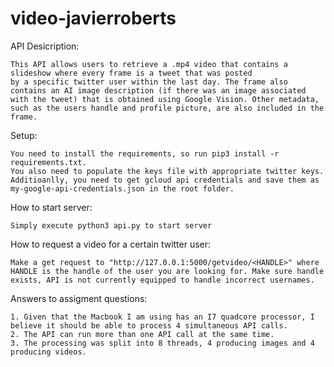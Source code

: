 # video-javierroberts

API Desicription:

    This API allows users to retrieve a .mp4 video that contains a slideshow where every frame is a tweet that was posted
    by a specific twitter user within the last day. The frame also contains an AI image description (if there was an image associated with the tweet) that is obtained using Google Vision. Other metadata, such as the users handle and profile picture, are also included in the frame.

Setup:

    You need to install the requirements, so run pip3 install -r requirements.txt.
    You also need to populate the keys file with appropriate twitter keys.
    Additioanlly, you need to get gcloud api credentials and save them as my-google-api-credentials.json in the root folder.

How to start server:

    Simply execute python3 api.py to start server

How to request a video for a certain twitter user:

    Make a get request to "http://127.0.0.1:5000/getvideo/<HANDLE>" where HANDLE is the handle of the user you are looking for. Make sure handle exists, API is not currently equipped to handle incorrect usernames.

Answers to assigment questions:

    1. Given that the Macbook I am using has an I7 quadcore processor, I believe it should be able to process 4 simultaneous API calls.
    2. The API can run more than one API call at the same time.
    3. The processing was split into 8 threads, 4 producing images and 4 producing videos.
